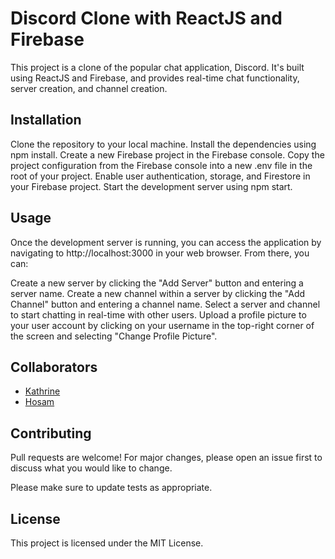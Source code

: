 # Discord Clone with ReactJS and Firebase

This project is a clone of the popular chat application, Discord. It's built using ReactJS and Firebase, and provides real-time chat functionality, server creation, and channel creation.

## Installation

Clone the repository to your local machine.
Install the dependencies using npm install.
Create a new Firebase project in the Firebase console.
Copy the project configuration from the Firebase console into a new .env file in the root of your project.
Enable user authentication, storage, and Firestore in your Firebase project.
Start the development server using npm start.

## Usage

Once the development server is running, you can access the application by navigating to http://localhost:3000 in your web browser. From there, you can:

Create a new server by clicking the "Add Server" button and entering a server name.
Create a new channel within a server by clicking the "Add Channel" button and entering a channel name.
Select a server and channel to start chatting in real-time with other users.
Upload a profile picture to your user account by clicking on your username in the top-right corner of the screen and selecting "Change Profile Picture".

## Collaborators

- [Kathrine](https://github.com/dkathrine)
- [Hosam](https://github.com/Hosam89)

## Contributing

Pull requests are welcome! For major changes, please open an issue first to discuss what you would like to change.

Please make sure to update tests as appropriate.

## License

This project is licensed under the MIT License.
